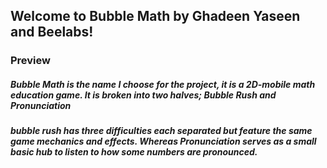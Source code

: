 ## Welcome to Bubble Math by Ghadeen Yaseen and Beelabs!

### Preview

##### Bubble Math is the name I choose for the project, it is a 2D-mobile math education game. It is broken into two halves; Bubble Rush and Pronunciation
##### bubble rush has three difficulties each separated but feature the same game mechanics and effects. Whereas 	Pronunciation serves as a small basic hub to listen to how some numbers are pronounced.
